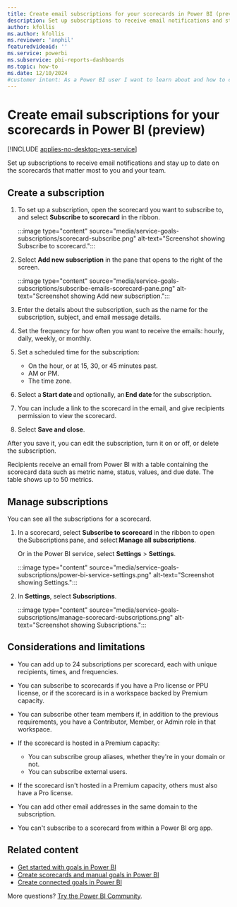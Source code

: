 ```yaml
---
title: Create email subscriptions for your scorecards in Power BI (preview)
description: Set up subscriptions to receive email notifications and stay up to date on the scorecards that matter most to you and your team.
author: kfollis
ms.author: kfollis
ms.reviewer: 'anphil'
featuredvideoid: ''
ms.service: powerbi
ms.subservice: pbi-reports-dashboards
ms.topic: how-to
ms.date: 12/10/2024
#customer intent: As a Power BI user I want to learn about and how to create email subscriptions for my scorecards and in the Power BI service.
---
```


# Create email subscriptions for your scorecards in Power BI (preview)

[!INCLUDE [applies-no-desktop-yes-service](../includes/applies-no-desktop-yes-service.md)]

Set up subscriptions to receive email notifications and stay up to date on the scorecards that matter most to you and your team.

## Create a subscription

1. To set up a subscription, open the scorecard you want to subscribe to, and select **Subscribe to scorecard** in the ribbon.

    :::image type="content" source="media/service-goals-subscriptions/scorecard-subscribe.png" alt-text="Screenshot showing Subscribe to scorecard.":::

1. Select **Add new subscription** in the pane that opens to the right of the screen.

    :::image type="content" source="media/service-goals-subscriptions/subscribe-emails-scorecard-pane.png" alt-text="Screenshot showing Add new subscription.":::

1. Enter the details about the subscription, such as the name for the subscription, subject, and email message details.

1. Set the frequency for how often you want to receive the emails: hourly, daily, weekly, or monthly.

1. Set a scheduled time for the subscription:

    - On the hour, or at 15, 30, or 45 minutes past.
    - AM or PM.
    - The time zone.

1. Select a **Start date** and optionally, an **End date** for the subscription. 
1. You can include a link to the scorecard in the email, and give recipients permission to view the scorecard.
1. Select **Save and close**.

After you save it, you can edit the subscription, turn it on or off, or delete the subscription.

Recipients receive an email from Power BI with a table containing the scorecard data such as metric name, status, values, and due date. The table shows up to 50 metrics.

## Manage subscriptions

You can see all the subscriptions for a scorecard.

1. In  a scorecard, select **Subscribe to scorecard** in the ribbon to open the Subscriptions pane, and select **Manage all subscriptions**.

    Or in the Power BI service, select **Settings** > **Settings**.

    :::image type="content" source="media/service-goals-subscriptions/power-bi-service-settings.png" alt-text="Screenshot showing Settings.":::

1. In **Settings**, select **Subscriptions**.

    :::image type="content" source="media/service-goals-subscriptions/manage-scorecard-subscriptions.png" alt-text="Screenshot showing Subscriptions.":::

## Considerations and limitations

- You can add up to 24 subscriptions per scorecard, each with unique recipients, times, and frequencies.
- You can subscribe to scorecards if you have a Pro license or PPU license, or if the scorecard is in a workspace backed by Premium capacity.
- You can subscribe other team members if, in addition to the previous requirements, you have a Contributor, Member, or Admin role in that workspace.
- If the scorecard is hosted in a Premium capacity:

  - You can subscribe group aliases, whether they're in your domain or not.
  - You can subscribe external users.

- If the scorecard isn't hosted in a Premium capacity, others must also have a Pro license. 
- You can add other email addresses in the same domain to the subscription. 
- You can't subscribe to a scorecard from within a Power BI org app.
  
## Related content

- [Get started with goals in Power BI](service-goals-introduction.md)
- [Create scorecards and manual goals in Power BI](service-goals-create.md)
- [Create connected goals in Power BI](service-goals-create-connected.md)

More questions? [Try the Power BI Community](https://community.powerbi.com/).
